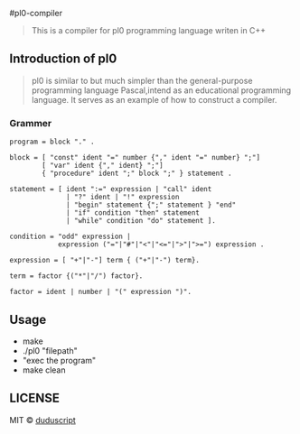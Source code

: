 #pl0-compiler
> This is a compiler for pl0 programming language writen in C++

## Introduction of pl0
> pl0 is similar to but much simpler than the general-purpose programming language Pascal,intend as an educational programming language.
> It serves as an example of how to construct a compiler.

### Grammer
```
program = block "." .

block = [ "const" ident "=" number {"," ident "=" number} ";"]
        [ "var" ident {"," ident} ";"]
        { "procedure" ident ";" block ";" } statement .

statement = [ ident ":=" expression | "call" ident 
              | "?" ident | "!" expression 
              | "begin" statement {";" statement } "end" 
              | "if" condition "then" statement 
              | "while" condition "do" statement ].

condition = "odd" expression |
            expression ("="|"#"|"<"|"<="|">"|">=") expression .

expression = [ "+"|"-"] term { ("+"|"-") term}.

term = factor {("*"|"/") factor}.

factor = ident | number | "(" expression ")".
```

## Usage
- make
- ./pl0 "filepath"
- "exec the program"
- make clean

## LICENSE
MIT © [duduscript](https://github.com/duduscript)